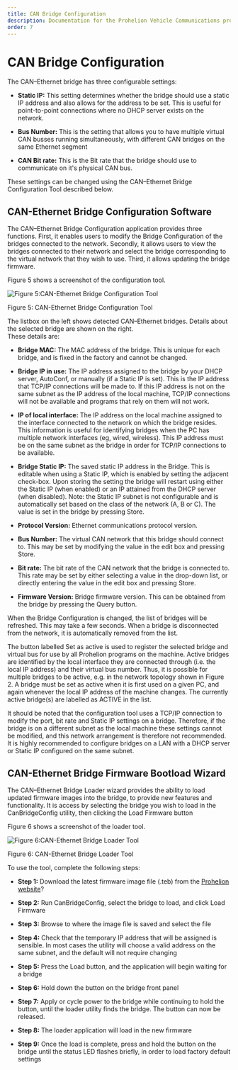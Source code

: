 ```yaml
---
title: CAN Bridge Configuration
description: Documentation for the Prohelion Vehicle Communications protocol
order: 7
---
```


# CAN Bridge Configuration

The CAN–Ethernet bridge has three configurable settings:

*   <strong>Static IP:</strong> This setting determines whether the bridge should use a static IP address and also allows for the address to be set. This is useful for point-to-point connections where no DHCP server exists on the network. 

*   <strong>Bus Number:</strong> This is the setting that allows you to have multiple virtual CAN busses running simultaneously, with different CAN bridges on the same Ethernet segment

*   <strong>CAN Bit rate:</strong> This is the Bit rate that the bridge should use to communicate on it's physical CAN bus.

These settings can be changed using the CAN–Ethernet Bridge Configuration Tool described below.

## CAN-Ethernet Bridge Configuration Software

The CAN–Ethernet Bridge Configuration application provides three functions.  First, it enables users to modify the Bridge Configuration of the bridges connected to the network.  Secondly, it allows users to view the bridges connected to their network and select the bridge corresponding to the virtual network that they wish to use.  Third, it allows updating the bridge firmware.

Figure 5 shows a screenshot of the configuration tool.  

![Figure 5:CAN-Ethernet Bridge Configuration Tool](imagesCAN-Ethernet_Bridge_Configuration_tool.gif)

Figure 5: CAN-Ethernet Bridge Configuration Tool

The listbox on the left shows detected CAN–Ethernet bridges. Details about the selected bridge are shown on the right.  
These details are:

*   <strong>Bridge MAC:</strong> The MAC address of the bridge.  This is unique for each bridge, and is fixed in the factory and cannot be changed. 

*   <strong>Bridge IP in use:</strong>  The IP address assigned to the bridge by your DHCP server, AutoConf, or manually (if a Static IP is set).  This is the IP address that TCP/IP connections will be made to.  If this IP address is not on the same subnet as the IP address of the local machine, TCP/IP connections will not be available and programs that rely on them will not work.

*   <strong>IP of local interface:</strong> The IP address on the local machine assigned to the interface connected to the network on which the bridge resides.  This information is useful for identifying bridges when the PC has multiple network interfaces (eg, wired, wireless).  This IP address must be on the same subnet as the bridge in order for TCP/IP connections to be available.

*   <strong>Bridge Static IP:</strong> The saved static IP address in the Bridge.  This is editable when using a Static IP, which is enabled by setting the adjacent check-box.  Upon storing the setting the bridge will restart using either the Static IP (when enabled) or an IP attained from the DHCP server (when disabled).  Note: the Static IP subnet is not configurable and is automatically set based on the class of the network (A, B or C).  The value is set in the bridge by pressing Store.

*   <strong>Protocol Version:</strong> Ethernet communications protocol version.

*   <strong>Bus Number:</strong>  The virtual CAN network that this bridge should connect to. This may be set by modifying the value in the edit box and pressing Store.

*   <strong>Bit rate:</strong>  The bit rate of the CAN network that the bridge is connected to. This rate may be set by either selecting a value in the drop-down list, or directly entering the value in the edit box and pressing Store.

*   <strong>Firmware Version:</strong> Bridge firmware version.  This can be obtained from the bridge by pressing the Query button.

When the Bridge Configuration is changed, the list of bridges will be refreshed.  This may take a few seconds. When a bridge is disconnected from the network, it is automatically removed from the list.

The button labelled Set as active is used to register the selected bridge and virtual bus for use by all Prohelion programs on the machine.  Active bridges are identified by the local interface they are connected through (i.e. the local IP address) and their virtual bus number.  Thus, it is possible for multiple bridges to be active, e.g. in the network topology shown in Figure 2.  A bridge must be set as active when it is first used on a given PC, and again whenever the local IP address of the machine changes.  The currently active bridge(s) are labelled as ACTIVE in the list.

It should be noted that the configuration tool uses a TCP/IP connection to modify the port, bit rate and Static IP settings on a bridge.  Therefore, if the bridge is on a different subnet as the local machine these settings cannot be modified, and this network arrangement is therefore not recommended. It is highly recommended to configure bridges on a LAN with a DHCP server or Static IP configured on the same subnet.

## CAN-Ethernet Bridge Firmware Bootload Wizard

The CAN–Ethernet Bridge Loader wizard provides the ability to load updated firmware images into the bridge, to provide new features and functionality.   It is access by selecting the bridge you wish to load in the CanBridgeConfig utility, then clicking the Load Firmware button

Figure 6 shows a screenshot of the loader tool.  

![Figure 6:CAN-Ethernet Bridge Loader Tool](imagesCAN-Ethernet_Bridge_loader_tool.gif)

Figure 6: CAN-Ethernet Bridge Loader Tool

To use the tool, complete the following steps:

*   <strong>Step 1:</strong> Download the latest firmware image file (.teb) from the [Prohelion website]()?

*   <strong>Step 2:</strong> Run CanBridgeConfig, select the bridge to load, and click Load Firmware

*   <strong>Step 3:</strong> Browse to where the image file is saved and select the file

*   <strong>Step 4:</strong> Check that the temporary IP address that will be assigned is sensible. In most cases the utility will choose a valid address on the same subnet, and the default will not require changing

*   <strong>Step 5:</strong> Press the Load button, and the application will begin waiting for a bridge

*   <strong>Step 6:</strong> Hold down the button on the bridge front panel

*   <strong>Step 7:</strong> Apply or cycle power to the bridge while continuing to hold the button, until the loader utility finds the bridge.  The button can now be released.

*   <strong>Step 8:</strong> The loader application will load in the new firmware

*   <strong>Step 9:</strong> Once the load is complete, press and hold the button on the bridge until the status LED flashes briefly, in order to load factory default settings



